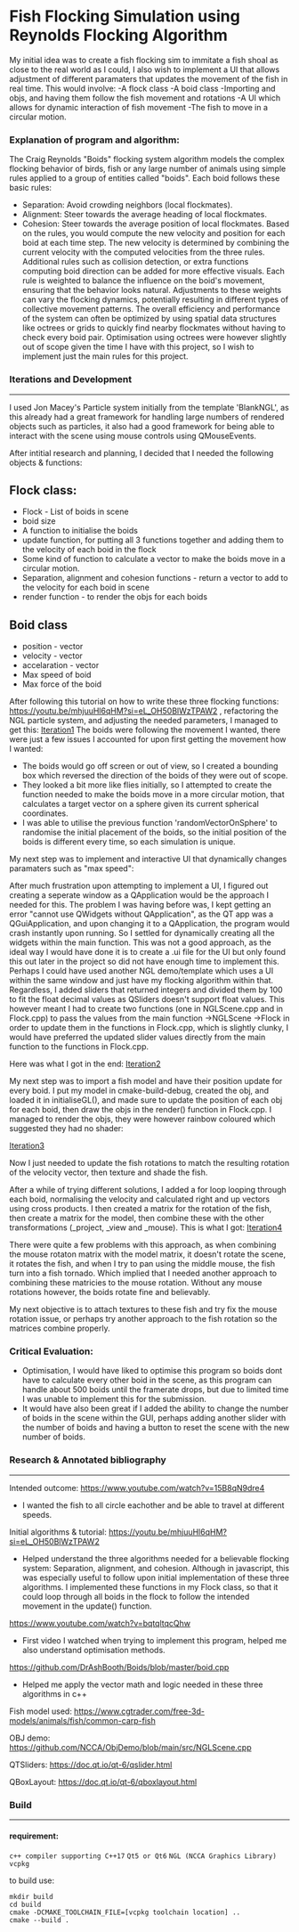 # Fish Flocking Simulation using Reynolds Flocking Algorithm

My initial idea was to create a fish flocking sim to immitate a fish shoal as close to the real world as I could, I also wish to implement a UI that allows adjustment of different paramaters that updates the movement of the fish in real time.
This would involve:
-A flock class
-A boid class
-Importing and objs, and having them follow the fish movement and rotations
-A UI which allows for dynamic interaction of fish movement
-The fish to move in a circular motion.

### Explanation of program and algorithm:
The Craig Reynolds "Boids" flocking system algorithm models the complex flocking behavior of birds, fish or any large number of animals using simple rules applied to a group of entities called "boids".
Each boid follows these basic rules:
- Separation: Avoid crowding neighbors (local flockmates).
- Alignment: Steer towards the average heading of local flockmates.
- Cohesion: Steer towards the average position of local flockmates.
Based on the rules, you would compute the new velocity and position for each boid at each time step. The new velocity is determined by combining the current velocity with the computed velocities from the three rules.
Additional rules such as collision detection, or extra functions computing boid direction can be added for more effective visuals.
Each rule is weighted to balance the influence on the boid's movement, ensuring that the behavior looks natural. Adjustments to these weights can vary the flocking dynamics, potentially resulting in different types of collective movement patterns. The overall efficiency and performance of the system can often be optimized by using spatial data structures like octrees or grids to quickly find nearby flockmates without having to check every boid pair. Optimisation using octrees were however slightly out of scope given the time I have with this project, so I wish to implement just the main rules for this project.

### Iterations and Development
---
I used Jon Macey's Particle system initially from the template 'BlankNGL', as this already had a great framework for handling large numbers of rendered objects such as particles, it also had a good framework for being able to interact with the scene using mouse controls using QMouseEvents. 

After intitial research and planning, I decided that I needed the following objects & functions:

**Flock class:**
---
- Flock - List of boids in scene
- boid size
- A function to initialise the boids
- update function, for putting all 3 functions together and adding them to the velocity of each boid in the flock
- Some kind of function to calculate a vector to make the boids move in a circular motion.
- Separation, alignment and cohesion functions - return a vector to add to the velocity for each boid in scene
- render function - to render the objs for each boids

**Boid class**
---
- position - vector
- velocity - vector
- accelaration - vector
- Max speed of boid
- Max force of the boid

After following this tutorial on how to write these three flocking functions: https://youtu.be/mhjuuHl6qHM?si=eL_OH50BlWzTPAW2 , refactoring the NGL particle system, and adjusting the needed parameters, I managed to get this:
[Iteration1](https://github.com/NCCA/cfgaa24programingassignment-Luc1nd4/blob/main/Videos/Iteration1.mp4)
The boids were following the movement I wanted, there were just a few issues I accounted for upon first getting the movement how I wanted:
- The boids would go off screen or out of view, so I created a bounding box which reversed the direction of the boids of they were out of scope.
- They looked a bit more like flies initially, so I attempted to create the function needed to make the boids move in a more circular motion, that calculates a target vector on a sphere given its current spherical coordinates.
- I was able to utilise the previous function 'randomVectorOnSphere' to randomise the initial placement of the boids, so the initial position of the boids is different every time, so each simulation is unique.

My next step was to implement and interactive UI that dynamically changes paramaters such as "max speed":

After much frustration upon attempting to implement a UI, I figured out creating a seperate window as a QApplication would be the approach I needed for this. The problem I was having before was, I kept getting an error "cannot use QWidgets without QApplication", as the QT app was a QGuiApplication, and upon changing it to a QApplication, the program would crash instantly upon running. So I settled for dynamically creating all the widgets within the main function. This was not a good approach, as the ideal way I would have done it is to create a .ui file for the UI but only found this out later in the project so did not have enough time to implement this.
Perhaps I could have used another NGL demo/template which uses a UI within the same window and just have my flocking algorithm within that.
Regardless, I added sliders that returned integers and divided them by 100 to fit the float decimal values as QSliders doesn't support float values.
This however meant I had to create two functions (one in NGLScene.cpp and in Flock.cpp) to pass the values from the main function ->NGLScene ->Flock in order to update them in the functions in Flock.cpp, which is slightly clunky, I would have preferred the updated slider values directly from the main function to the functions in Flock.cpp.

Here was what I got in the end:
[Iteration2](https://github.com/NCCA/cfgaa24programingassignment-Luc1nd4/blob/main/Videos/Iteration2.mp4)

My next step was to import a fish model and have their position update for every boid.
I put my model in cmake-build-debug, created the obj, and loaded it in initialiseGL(), and made sure to update the position of each obj for each boid, then draw the objs in the render() function in Flock.cpp.
I managed to render the objs, they were however rainbow coloured which suggested they had no shader:

[Iteration3](https://github.com/NCCA/cfgaa24programingassignment-Luc1nd4/blob/main/Videos/Iteration3.mp4)

Now I just needed to update the fish rotations to match the resulting rotation of the velocity vector, then texture and shade the fish.

After a while of trying different solutions, I added a for loop looping through each boid, normalising the velocity and calculated right and up vectors using cross products. I then created a matrix for the rotation of the fish, then create a matrix for the model, then combine these with the other transformations (_project, _view and _mouse). This is what I got:
[Iteration4](https://github.com/NCCA/cfgaa24programingassignment-Luc1nd4/blob/main/Videos/Iteration4.mp4)

There were quite a few problems with this approach, as when combining the mouse rotaton matrix with the model matrix, it doesn't rotate the scene, it rotates the fish, and when I try to pan using the middle mouse, the fish turn into a fish tornado. Which implied that I needed another approach to combining these matricies to the mouse rotation. Without any mouse rotations however, the boids rotate fine and believably. 

My next objective is to attach textures to these fish and try fix the mouse rotation issue, or perhaps try another approach to the fish rotation so the matrices combine properly.


### Critical Evaluation:

- Optimisation, I would have liked to optimise this program so boids dont have to calculate every other boid in the scene, as this program can handle about 500 boids until the framerate drops, but due to limited time I was unable to implement this for the submission.
- It would have also been great if I added the ability to change the number of boids in the scene within the GUI, perhaps adding another slider with the number of boids and having a button to reset the scene with the new number of boids.


### Research & Annotated bibliography
---

Intended outcome:
https://www.youtube.com/watch?v=15B8qN9dre4
- I wanted the fish to all circle eachother and be able to travel at different speeds.

Initial algorithms & tutorial:
https://youtu.be/mhjuuHl6qHM?si=eL_OH50BlWzTPAW2
- Helped understand the three algorithms needed for a believable flocking system: Separation, alignment, and cohesion.
Although in javascript, this was especially useful to follow upon initial implementation of these three algorithms. I implemented these functions in my Flock class, so that it could loop through all boids in the flock to follow the intended movement in the update() function.

https://www.youtube.com/watch?v=bqtqltqcQhw
- First video I watched when trying to implement this program, helped me also understand optimisation methods.

https://github.com/DrAshBooth/Boids/blob/master/boid.cpp
- Helped me apply the vector math and logic needed in these three algorithms in c++

Fish model used:
https://www.cgtrader.com/free-3d-models/animals/fish/common-carp-fish

OBJ demo:
https://github.com/NCCA/ObjDemo/blob/main/src/NGLScene.cpp

QTSliders:
https://doc.qt.io/qt-6/qslider.html

QBoxLayout:
https://doc.qt.io/qt-6/qboxlayout.html
### Build

---

#### requirement:
`c++ compiler supporting C++17`
`Qt5 or Qt6`
`NGL (NCCA Graphics Library)`
`vcpkg`

to build use:
```
mkdir build
cd build
cmake -DCMAKE_TOOLCHAIN_FILE=[vcpkg toolchain location] ..
cmake --build .
